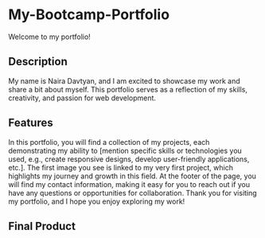 # My-Bootcamp-Portfolio

Welcome to my portfolio!

## Description

My name is Naira Davtyan, and I am excited to showcase my work and share a bit about myself. This portfolio serves as a reflection of my skills, creativity, and passion for web development.

## Features

In this portfolio, you will find a collection of my projects, each demonstrating my ability to [mention specific skills or technologies you used, e.g., create responsive designs, develop user-friendly applications, etc.]. The first image you see is linked to my very first project, which highlights my journey and growth in this field.
At the footer of the page, you will find my contact information, making it easy for you to reach out if you have any questions or opportunities for collaboration. Thank you for visiting my portfolio, and I hope you enjoy exploring my work!

## Final Product
